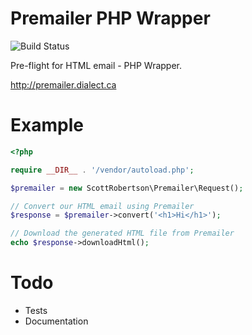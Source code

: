 Premailer PHP Wrapper
====

![Build Status](https://www.codeship.io/projects/22f3a3a0-9b4c-0131-14bd-7a152f4f5052/status)

Pre-flight for HTML email - PHP Wrapper.

http://premailer.dialect.ca


# Example
```php
<?php

require __DIR__ . '/vendor/autoload.php';

$premailer = new ScottRobertson\Premailer\Request();

// Convert our HTML email using Premailer
$response = $premailer->convert('<h1>Hi</h1>');

// Download the generated HTML file from Premailer
echo $response->downloadHtml();
```

# Todo
 - Tests
 - Documentation

